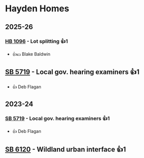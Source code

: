 # Hayden Homes
## 2025-26

### [HB 1096](/bill/2025-26/hb/1096/) - Lot splitting 👍1  
* 👍💵 Blake Baldwin

## [SB 5719](/bill/2025-26/sb/5719/) - Local gov. hearing examiners 👍1  
* 👍 Deb Flagan

## 2023-24

### [SB 5719](/bill/2023-24/sb/5719/) - Local gov. hearing examiners 👍1  
* 👍 Deb Flagan

## [SB 6120](/bill/2023-24/sb/6120/) - Wildland urban interface 👍1  
